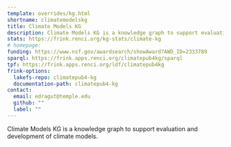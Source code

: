 ```yaml
---
template: overrides/kg.html
shortname: climatemodelskg
title: Climate Models KG
description: Climate Models KG is a knowledge graph to support evaluation and development of climate models.
stats: https://frink.renci.org/kg-stats/climate-kg
# homepage: 
funding: https://www.nsf.gov/awardsearch/showAward?AWD_ID=2333789
sparql: https://frink.apps.renci.org/climatepub4kg/sparql
tpf: https://frink.apps.renci.org/ldf/climatepub4kg
frink-options:
  lakefs-repo: climatepub4-kg
  documentation-path: climatepub4-kg
contact:
  email: edragut@temple.edu  
  github: ""
  label: ""
---
```

Climate Models KG is a knowledge graph to support evaluation and development of climate models.

